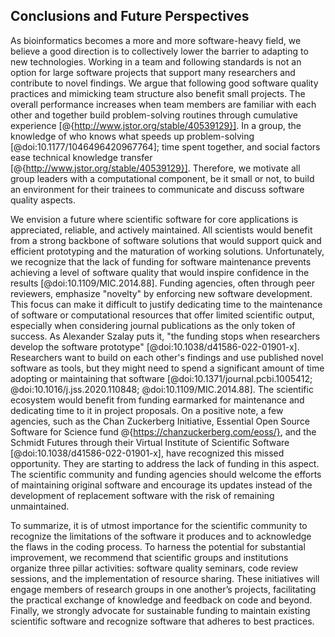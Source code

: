 ## Conclusions and Future Perspectives ##

As bioinformatics becomes a more and more software-heavy field, we believe a good direction is to collectively lower the barrier to adapting to new technologies.
Working in a team and following standards is not an option for large software projects that support many researchers and contribute to novel findings.
We argue that following good software quality practices and mimicking team structure also benefit small projects.
The overall performance increases when team members are familiar with each other and together build problem-solving routines through cumulative experience [@{http://www.jstor.org/stable/40539129}].
In a group, the knowledge of who knows what speeds up problem-solving [@doi:10.1177/1046496420967764]; time spent together, and social factors ease technical knowledge transfer [@{http://www.jstor.org/stable/40539129}].
Therefore, we motivate all group leaders with a computational component, be it small or not, to build an environment for their trainees to communicate and discuss software quality aspects.

We envision a future where scientific software for core applications is appreciated, reliable, and actively maintained.
All scientists would benefit from a strong backbone of software solutions that would support quick and efficient prototyping and the maturation of working solutions.
Unfortunately, we recognize that the lack of funding for software maintenance prevents achieving a level of software quality that would inspire confidence in the results [@doi:10.1109/MIC.2014.88].
Funding agencies, often through peer reviewers, emphasize "novelty" by enforcing new software development.
This focus can make it difficult to justify dedicating time to the maintenance of software or computational resources that offer limited scientific output, especially when considering journal publications as the only token of success.
As Alexander Szalay puts it, "the funding stops when researchers develop the software prototype" [@doi:10.1038/d41586-022-01901-x].
Researchers want to build on each other's findings and use published novel software as tools, but they might need to spend a significant amount of time adopting or maintaining that software [@doi:10.1371/journal.pcbi.1005412; @doi:10.1016/j.jss.2020.110848; @doi:10.1109/MIC.2014.88].
The scientific ecosystem would benefit from funding earmarked for maintenance and dedicating time to it in project proposals.
On a positive note, a few agencies, such as the Chan Zuckerberg Initiative, Essential Open Source Software for Science fund @{https://chanzuckerberg.com/eoss/}, and the Schmidt Futures through their Virtual Institute of Scientific Software [@doi:10.1038/d41586-022-01901-x], have recognized this missed opportunity. They are starting to address the lack of funding in this aspect.
The scientific community and funding agencies should welcome the efforts of maintaining original software and encourage its updates instead of the development of replacement software with the risk of remaining unmaintained.

To summarize, it is of utmost importance for the scientific community to recognize the limitations of the software it produces and to acknowledge the flaws in the coding process.
To harness the potential for substantial improvement, we recommend that scientific groups and institutions organize three pillar activities: software quality seminars, code review sessions, and the implementation of resource sharing.
These initiatives will engage members of research groups in one another’s projects, facilitating the practical exchange of knowledge and feedback on code and beyond.
Finally, we strongly advocate for sustainable funding to maintain existing scientific software and recognize software that adheres to best practices.